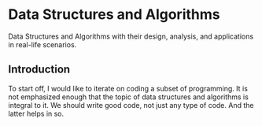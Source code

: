 # Data Structures and Algorithms

Data Structures and Algorithms with their design, analysis, and applications in real-life scenarios.

## Introduction

To start off, I would like to iterate on coding a subset of programming. It is not emphasized enough that the topic of data structures and algorithms is integral to it. We should write good code, not just any type of code. And the latter helps in so.
